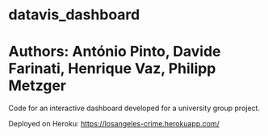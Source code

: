 # datavis_dashboard

# Authors: António Pinto, Davide Farinati, Henrique Vaz, Philipp Metzger 

 Code for an interactive dashboard developed for a university group project.


Deployed on Heroku: https://losangeles-crime.herokuapp.com/
